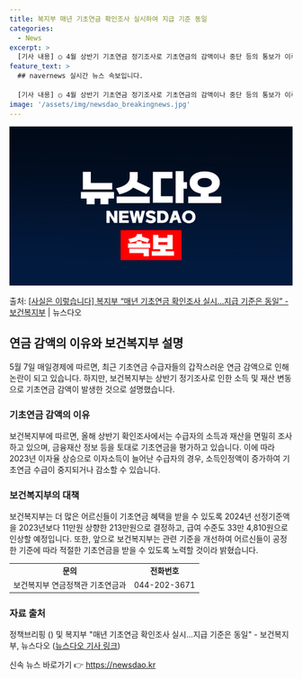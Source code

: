 ```yaml
---
title: 복지부 매년 기초연금 확인조사 실시하여 지급 기준 동일
categories:
  - News
excerpt: >
  [기사 내용] ○ 4월 상반기 기초연금 정기조사로 기초연금의 감액이나 중단 등의 통보가 이루어지는데 올해는 …
feature_text: >
  ## navernews 실시간 뉴스 속보입니다.

  [기사 내용] ○ 4월 상반기 기초연금 정기조사로 기초연금의 감액이나 중단 등의 통보가 이루어지는데 올해는 …
image: '/assets/img/newsdao_breakingnews.jpg'
---
```


![뉴스다오 속보](/assets/img/newsdao_breakingnews.jpg)

<p>출처: <a href="https://newsdao.kr/3762" rel="dofollow">[사실은 이렇습니다] 복지부 “매년 기초연금 확인조사 실시…지급 기준은 동일” - 보건복지부</a> | 뉴스다오</p>

<h2 data-ke-size="size26">연금 감액의 이유와 보건복지부 설명</h2>
<p data-ke-size="size16">5월 7일 매일경제에 따르면, 최근 기초연금 수급자들의 갑작스러운 연금 감액으로 인해 논란이 되고 있습니다. 하지만, 보건복지부는 상반기 정기조사로 인한 소득 및 재산 변동으로 기초연금 감액이 발생한 것으로 설명했습니다.</p>

<h3>기초연금 감액의 이유</h3>
<p data-ke-size="size16">보건복지부에 따르면, 올해 상반기 확인조사에서는 수급자의 소득과 재산을 면밀히 조사하고 있으며, 금융재산 정보 등을 토대로 기초연금을 평가하고 있습니다. 이에 따라 2023년 이자율 상승으로 이자소득이 늘어난 수급자의 경우, 소득인정액이 증가하여 기초연금 수급이 중지되거나 감소할 수 있습니다.</p>

<h3>보건복지부의 대책</h3>
<p data-ke-size="size16">보건복지부는 더 많은 어르신들이 기초연금 혜택을 받을 수 있도록 2024년 선정기준액을 2023년보다 11만원 상향한 213만원으로 결정하고, 급여 수준도 33만 4,810원으로 인상할 예정입니다. 또한, 앞으로 보건복지부는 관련 기준을 개선하여 어르신들이 공정한 기준에 따라 적절한 기초연금을 받을 수 있도록 노력할 것이라 밝혔습니다.</p>

<table>
  <tr>
    <td style="text-align: center; height: 17px;"><b>문의</b></td>
    <td style="text-align: center; height: 17px;"><b>전화번호</b></td>
  </tr>
  <tr>
    <td style="text-align: center; height: 17px;">보건복지부 연금정책관 기초연금과</td>
    <td style="text-align: center; height: 17px;">044-202-3671</td>
  </tr>
</table>

<h3>자료 출처</h3>
<p data-ke-size="size16">정책브리핑 () 및 복지부 "매년 기초연금 확인조사 실시…지급 기준은 동일" - 보건복지부, 뉴스다오 (<a href="https://newsdao.kr/3762">뉴스다오 기사 링크</a>)</p> 

신속 뉴스 바로가기 👉 <a href="https://newsdao.kr" rel="dofollow">https://newsdao.kr</a>


